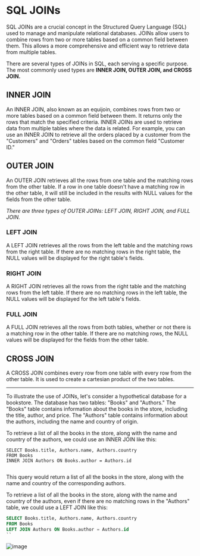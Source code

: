 # SQL JOINs

SQL JOINs are a crucial concept in the Structured Query Language (SQL) used to manage and manipulate relational databases. JOINs allow users to combine rows from two or more tables based on a common field between them. This allows a more comprehensive and efficient way to retrieve data from multiple tables.

There are several types of JOINs in SQL, each serving a specific purpose. The most commonly used types are **INNER JOIN, OUTER JOIN, and CROSS JOIN.**

INNER JOIN
----------

An INNER JOIN, also known as an equijoin, combines rows from two or more tables based on a common field between them. It returns only the rows that match the specified criteria. INNER JOINs are used to retrieve data from multiple tables where the data is related. For example, you can use an INNER JOIN to retrieve all the orders placed by a customer from the "Customers" and "Orders" tables based on the common field "Customer ID."

OUTER JOIN
----------

An OUTER JOIN retrieves all the rows from one table and the matching rows from the other table. If a row in one table doesn't have a matching row in the other table, it will still be included in the results with NULL values for the fields from the other table.

_There are three types of OUTER JOINs: LEFT JOIN, RIGHT JOIN, and FULL JOIN._

### LEFT JOIN

A LEFT JOIN retrieves all the rows from the left table and the matching rows from the right table. If there are no matching rows in the right table, the NULL values will be displayed for the right table's fields.

### RIGHT JOIN

A RIGHT JOIN retrieves all the rows from the right table and the matching rows from the left table. If there are no matching rows in the left table, the NULL values will be displayed for the left table's fields.

### FULL JOIN

A FULL JOIN retrieves all the rows from both tables, whether or not there is a matching row in the other table. If there are no matching rows, the NULL values will be displayed for the fields from the other table.

CROSS JOIN
----------

A CROSS JOIN combines every row from one table with every row from the other table. It is used to create a cartesian product of the two tables.

  

* * *

  

To illustrate the use of JOINs, let's consider a hypothetical database for a bookstore. The database has two tables: "Books" and "Authors." The "Books" table contains information about the books in the store, including the title, author, and price. The "Authors" table contains information about the authors, including the name and country of origin.

To retrieve a list of all the books in the store, along with the name and country of the authors, we could use an INNER JOIN like this:

```plain
SELECT Books.title, Authors.name, Authors.country
FROM Books
INNER JOIN Authors ON Books.author = Authors.id


```

This query would return a list of all the books in the store, along with the name and country of the corresponding authors.

To retrieve a list of all the books in the store, along with the name and country of the authors, even if there are no matching rows in the "Authors" table, we could use a LEFT JOIN like this:

  

```sql
SELECT Books.title, Authors.name, Authors.country
FROM Books
LEFT JOIN Authors ON Books.author = Authors.id
``
```

![image](https://user-images.githubusercontent.com/96819403/209449707-703c5d70-1d32-4c4f-8f13-373e888d2417.png)
